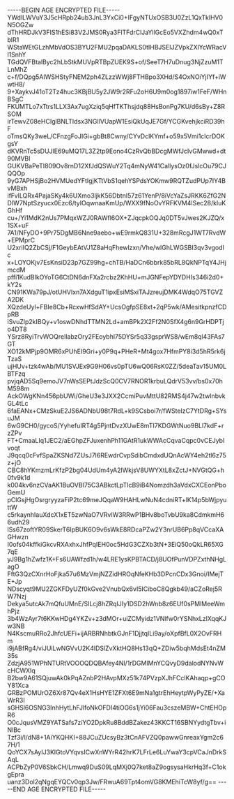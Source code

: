 -----BEGIN AGE ENCRYPTED FILE-----
YWdlLWVuY3J5cHRpb24ub3JnL3YxCi0+IFgyNTUxOSB3U0ZzL1QxTklHV0N5OGZw
dThHRDJkV3FIS1hESi83V2JMS0Rya3FlTFdrClJaYllGcEo5VXZhdm4wQ0xTblR1
WStaWEtGLzhMbVdOS3BYU2FMU2pqaDAKLS0tIHBJSElJZVpkZXlYcWRacVl1SnhY
TGdQVFBtalByc2hLbStkMUVpRTBpZUEK9S+of/SeeT7H7uDnug3NjZzuM1TLnMhZ
c+f/DQpg5AIWSHStyFNEM2ph4ZLzzWWj8FTHBpo3XHd/S4OxNOiYjIYf+iWwtH8/
9+XaykvJ41oT2Tz4huc3KBjBU5y2JW9r2RFu2oH6U9m0og1897iw1FeF/WHnBSgC
FKUMTLo7xTtrs1LLX3Ax7ugXziq5qHfTKThsjdq88HsBonPg7KU/d6sBy+Z8RSOM
irTewvZ08eHCIglBNLTIdsx3NGIlVUapW1EsiQkUqJE7Gf/YCGKvehjkciRD39hF
oTmsQKy3weL/CFnzgFoJIGi+gbBt8Cwny/CYvDclKYmf+o59x5Vmi1clcrDOKgsY
dKVRnTc5sDUJlE69uMQ17L3Z2tp9Eono4CzRvQbBDcgMWfJcIvGMwwd+dt90MVBI
GUKVBaPeTI809Ov8rnD12XfJdQSWuY2Tq4mNyW41CallysOz0fJslcOu79CJQQOp
9yG7APHSjBo2HVMUedYFtIgjKTtVbS1qehYSPdsYOKmw9RQTZudPUp7IY4BvMBxh
ifFvlLQRx4PajaSKy4k6UXmo3ljkK56DbtnI57z61YenP/8iVcYaZsJRKK6ZfG2N
DIW7NptSzyucx0Ezc6/tyIOqwnaaKmUp/WXX9fNoOvYRFKVM4lSec28/kluKGhHf
cu+/Yi1MdK2nUs7PMqxWZJ0RAWfl6OX+ZJqcpkOQJq0DT5vJwes2KJZQ/x1SX+uF
7A1/NFyDO+9Pr75DgMB6Nne9aebo+wE9rmkQ831U+328mRcgJ1WT7RvdW+EPMprC
U2xriIQ2ZbCSj/F1GeybEAtVJ1Z8aHqFhewlzxn/Vhe/wlGhLWGSBI3qv3vgodIc
x+LOYOKjv7EsKnsiD23p7GZ99hg+chTB/HaDCn6bbrk85bRL8QkNPTqY4JHjmcdM
pffi1KudBIkOYoTG6CtDN6dnFXa2rcbz2KhHU+mJGNFepYDYDHIs346i2d0+kY2s
CN91KWa79pJ/otUHVIxn7AXdguT1ipxEsiMSxiTAJzreujDMK4WdqO75TGVZA2DK
XQzdeUyl+FBIe8Cb+RcxwHfSdAY+UcsOgfpSE8xt+2qP5wk/AMesitkpnzfCDpRB
iSvuZlp2kIBQy+v1oswDNhdTTMN2Ld+amBPk2X2Ff2N0SfX4g6n9GrHDPTjo4DT8
YSrz8RyiTrvWOQreIlabzOry2FEoybhl75DYSr5q33gsprWS8/wEm8ql43FAs7GT
XO12kMPjp9OMR6xPUhEI9Gri+y0P9q+PHeR+Mt4gox7HfmPY8i3d5hR5rk6jTzaS
ujHUv+tzk4wAb/MU1SVJEx9G9H06vs0pTU6wQ06RsK0ZZ/5deaTav15UM0LBTFzq
pvjqAD5Sq9emoJV7nWsSEPtJdzScQ0CV7RNOR1krbuLQdrV53vv/bs0x70hM598m
AckOWgKNn456pbUWi/GheU3e3JXX2CcmiPuvMttU82RMS4j47w2twInbvkGL4tLc
6faEANx+CMzSkuE2JS6ADNbU98t7RdL+k9SCsboi7r/fWSteIzC7YtDRg+SYsuJM
6wG9CH0/gycoS/YyhefuIRT4g5PjntDvzXUwE8mTI7KDGWtNuo9BLl7kdF+rzZPv
FT+CmaaLIq1JEC2/aEGhpZFJuxenhPh11GAtR1ukWWAcCqvaCqpc0vCEJybIvoqt
J9qcq0cFvfSpaZKSNd7ZUsJ7l6REwdrCvpSdibCmdxdUQnAcWY4eh2tl6z75z+jO
CBC8hYKmzmLrKfzP2bg04UdUm4yA2lWkjsV8UWYXtL8xZctJ+NVGtQG+h0fv9k1d
k004kv6nzCVaAK1BuOVBI75C3ABkctLpTIcB9iB4Nomzdh3aVdxCXCEonPboGemU
pClGsjHgOsrgryyzaFiP2tc69meJQqaW9HAHLwNuN4cdniRT+lK14p5bWjpyuttW
c5rkaynhIauXdcX1xET5zwNaO7VRvlW3RRwP1BHv8boTvbU9ka8CdmkmH66udh29
lSs67zoftYR09SkerT6IpBUK6O9v6sWkE8RDcaPZw2Y3nrUB6Pp8qVCcaXAGHwzn
I0ofs04kffkiGkcvRXAxhxJhfPqIEH0oc5HdG3CZXb3tN+3EiQ50oQkLR65XG7qE
yJ9Bg1hZwfz1K+Fs6UAWfzd1h/w4LRE1ysKPBTACD/j8UOfPunVDPZxthNHgLagO
FftG3QzCXnrHoFjka57u6MzVmjNZZidHROqNfeKHb3DPcnCDx3Gnoi/IMejTE+Jp
NDscyqt9MU2ZGKFDyUZf0kGve2VnubQx6vI5ICiboC8Qgkb49/aCZoRej5RW7Nzj
Dekya5utcAk7mQfuUMnE/SILcj8hZRqIJIy1DSD2hWnb8z6EUf0sPMlMeeWmhPjz
3b4WzAyr7t6KKwHDg4YKZv+z3dMOr+uiZCMyidz1VNlfw0rYSNhxLzlXqqKJw3NB
N4KscmuRRo2JhfcUEFi+ijARBRNhbtkGJnF1DjjtqILi9ay/oXpfBfL0X2OvFRHm
i9jABfRg4/viJUiLwNGVvU2K4lDSlZvXktHQ8Hs13qQ+ZDiw5bqhMdsEt4nZM35s
ZdzjA951WPhNTURtVOOOQDQBAfey4Nl/1rDGMlMnYCQvyD9dalodNYNvWcHCWXIq
B2bw9A61SQjuwAk0kPqAZnbP2HAvpMXz51k74PVzpXJhFCclKAhaqp+gCOY81Xca
GRBzPOMUrOZ6Xr87Qv4eX1HsHYE1ZFXt6E9mNa1gtrEhHeytpWyPyZE/+XaWrR3I
sGHSl6OSNG3InhHytLhFJlfoNkOFDI4tiOG6s1jYi06Fau3cszeMBW+ChtEHOpR6
O0cJqusVMZ9YATSafs7ziYO2DpkRu8BddBZakez43KKCT16SBNYydtgTbv+iNlBc
Tzf3i/l/dN8+1AiYKQHKI+88JCuZUcsyBz3tCnAFVZQ0pawwGnreaxYgm2c67H/1
QoYCX7sAyIJ3KlGtoVYqvsICwXnWYrR42hrK7LFrLe6LuYwaY3cpVCaJnDrkSAqL
ACPbZyP0V6SbkCH/Lmwq9DuS09LqMXj0Q7ket8aZ9ogsysaHkrHq3f+C1okgEpra
uanz3Dol2qNgqEYQCv0qp3Jw/FRwuA69Tpt4omVG8KMEhiTcW8yf/g==
-----END AGE ENCRYPTED FILE-----
